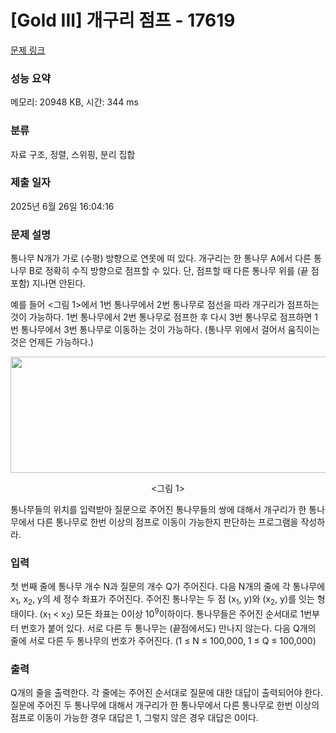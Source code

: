 # [Gold III] 개구리 점프 - 17619 

[문제 링크](https://www.acmicpc.net/problem/17619) 

### 성능 요약

메모리: 20948 KB, 시간: 344 ms

### 분류

자료 구조, 정렬, 스위핑, 분리 집합

### 제출 일자

2025년 6월 26일 16:04:16

### 문제 설명

<p>통나무 N개가 가로 (수평) 방향으로 연못에 떠 있다. 개구리는 한 통나무 A에서 다른 통나무 B로 정확히 수직 방향으로 점프할 수 있다. 단, 점프할 때 다른 통나무 위를 (끝 점 포함) 지나면 안된다.</p>

<p>예를 들어 <그림 1>에서 1번 통나무에서 2번 통나무로 점선을 따라 개구리가 점프하는 것이 가능하다. 1번 통나무에서 2번 통나무로 점프한 후 다시 3번 통나무로 점프하면 1번 통나무에서 3번 통나무로 이동하는 것이 가능하다. (통나무 위에서 걸어서 움직이는 것은 언제든 가능하다.)</p>

<p style="text-align: center;"><img alt="" src="https://upload.acmicpc.net/98a76e73-0187-43bb-90f9-435f8055e74f/-/preview/" style="width: 521px; height: 186px;"></p>

<p style="text-align: center;"><그림 1></p>

<p>통나무들의 위치를 입력받아 질문으로 주어진 통나무들의 쌍에 대해서 개구리가 한 통나무에서 다른 통나무로 한번 이상의 점프로 이동이 가능한지 판단하는 프로그램을 작성하라.</p>

### 입력 

 <p>첫 번째 줄에 통나무 개수 N과 질문의 개수 Q가 주어진다. 다음 N개의 줄에 각 통나무에 x<sub>1</sub>, x<sub>2</sub>, y의 세 정수 좌표가 주어진다. 주어진 통나무는 두 점 (x<sub>1</sub>, y)와 (x<sub>2</sub>, y)를 잇는 형태이다. (x<sub>1</sub> < x<sub>2</sub>) 모든 좌표는 0이상 10<sup>9</sup>이하이다. 통나무들은 주어진 순서대로 1번부터 번호가 붙어 있다. 서로 다른 두 통나무는 (끝점에서도) 만나지 않는다. 다음 Q개의 줄에 서로 다른 두 통나무의 번호가 주어진다. (1 ≤ N ≤ 100,000, 1 ≤ Q ≤ 100,000)</p>

### 출력 

 <p>Q개의 줄을 출력한다. 각 줄에는 주어진 순서대로 질문에 대한 대답이 출력되어야 한다. 질문에 주어진 두 통나무에 대해서 개구리가 한 통나무에서 다른 통나무로 한번 이상의 점프로 이동이 가능한 경우 대답은 1, 그렇지 않은 경우 대답은 0이다.</p>

